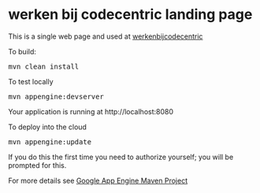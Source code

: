werken bij codecentric landing page
=============================

This is a single web page and used at <a href="http://www.werkenbijcodecentric.nl">werkenbijcodecentric</a>

To build:

<pre>mvn clean install</pre>

To test locally

<pre>mvn appengine:devserver</pre>

Your application is running at http://localhost:8080

To deploy into the cloud

<pre>mvn appengine:update</pre>

If you do this the first time you need to authorize yourself; you will be prompted for this. 

For more details see <a href="https://cloud.google.com/appengine/docs/java/tools/maven">Google App Engine Maven Project</a>

